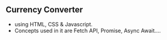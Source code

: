 ## Currency Converter

<ul>
  <li>using HTML, CSS & Javascript.</li>
  <li>Concepts used in it are Fetch API, Promise, Async Await....</li>
</ul>
